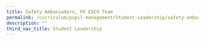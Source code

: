 ```yaml
---
title: Safety Ambassadors, P6 EXCO Team
permalink: /curriculum/pupil-management/Student-Leadership/safety-ambassadors-p6-exco
description: ""
third_nav_title: Student Leadership
---
```

